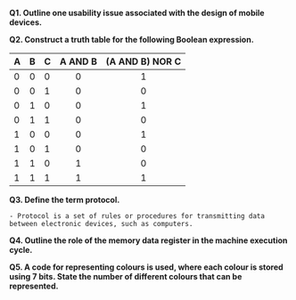 **Q1. Outline one usability issue associated with the design of mobile devices.**

**Q2. Construct a truth table for the following Boolean expression.**

  |A|B|C|A AND B|(A AND B) NOR C|
  |-|-|-|:-------:|:---------------:|
  |0|0|0|0|1|
  |0|0|1|0|0|
  |0|1|0|0|1|
  |0|1|1|0|0|
  |1|0|0|0|1|
  |1|0|1|0|0|
  |1|1|0|1|0|
  |1|1|1|1|1|

**Q3. Define the term protocol.**
  
    - Protocol is a set of rules or procedures for transmitting data between electronic devices, such as computers.
    
**Q4. Outline the role of the memory data register in the machine execution cycle.**

**Q5. A code for representing colours is used, where each colour is stored using 7 bits. State the number of different colours that can be represented.**
